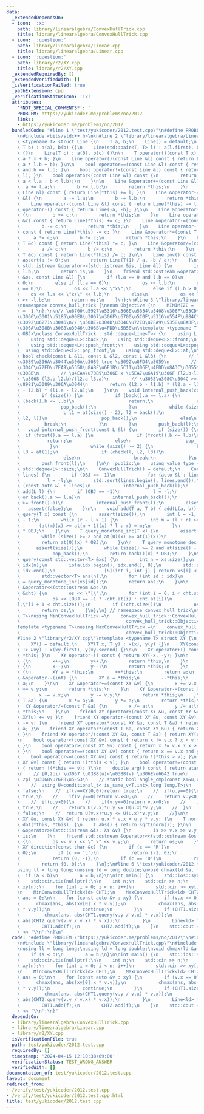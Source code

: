 ```yaml
---
data:
  _extendedDependsOn:
  - icon: ':x:'
    path: library/linearalgebra/ConvexHullTrick.cpp
    title: library/linearalgebra/ConvexHullTrick.cpp
  - icon: ':question:'
    path: library/linearalgebra/Linear.cpp
    title: library/linearalgebra/Linear.cpp
  - icon: ':question:'
    path: library/r2/XY.cpp
    title: library/r2/XY.cpp
  _extendedRequiredBy: []
  _extendedVerifiedWith: []
  _isVerificationFailed: true
  _pathExtension: cpp
  _verificationStatusIcon: ':x:'
  attributes:
    '*NOT_SPECIAL_COMMENTS*': ''
    PROBLEM: https://yukicoder.me/problems/no/2012
    links:
    - https://yukicoder.me/problems/no/2012
  bundledCode: "#line 1 \"test/yukicoder/2012.test.cpp\"\n#define PROBLEM \"https://yukicoder.me/problems/no/2012\"\
    \n#include <bits/stdc++.h>\n\n#line 2 \"library/linearalgebra/Linear.cpp\"\ntemplate\
    \ <typename T> struct Line {\n    T a, b;\n    Line() = default;\n    Line(T a,\
    \ T b) : a(a), b(b) {}\n    Line(std::pair<T, T> l) : a(l.first), b(l.second)\
    \ {}\n    Line(T c) : a(0), b(c) {}\n\n    T operator()(const T x) const { return\
    \ a * x + b; }\n    Line operator()(const Line &l) const { return Line(a * l.a,\
    \ a * l.b + b); }\n\n    bool operator==(const Line &l) const { return a == l.a\
    \ and b == l.b; }\n    bool operator!=(const Line &l) const { return !(*this ==\
    \ l); }\n    bool operator<(const Line &l) const {\n        return (a == l.a ?\
    \ a < l.a : b < l.b);\n    }\n\n    Line &operator+=(const Line &l) {\n      \
    \  a += l.a;\n        b += l.b;\n        return *this;\n    }\n    Line operator+(const\
    \ Line &l) const { return Line(*this) += l; }\n    Line &operator-=(const Line\
    \ &l) {\n        a -= l.a;\n        b -= l.b;\n        return *this;\n    }\n\
    \    Line operator-(const Line &l) const { return Line(*this) -= l; }\n    Line\
    \ operator-() const { return Line(-a, -b); }\n\n    Line &operator+=(const T &c)\
    \ {\n        b += c;\n        return *this;\n    }\n    Line operator+(const T\
    \ &c) const { return Line(*this) += c; }\n    Line &operator-=(const T &c) {\n\
    \        b -= c;\n        return *this;\n    }\n    Line operator-(const T &c)\
    \ const { return Line(*this) -= c; }\n    Line &operator*=(const T &c) {\n   \
    \     a *= c;\n        b *= c;\n        return *this;\n    }\n    Line operator*(const\
    \ T &c) const { return Line(*this) *= c; }\n    Line &operator/=(const T &c) {\n\
    \        a /= c;\n        b /= c;\n        return *this;\n    }\n    Line operator/(const\
    \ T &c) const { return Line(*this) /= c; }\n\n    Line inv() const {\n       \
    \ assert(a != 0);\n        return Line(T(1) / a, -b / a);\n    }\n\n    friend\
    \ std::istream &operator>>(std::istream &is, Line &l) {\n        is >> l.a >>\
    \ l.b;\n        return is;\n    }\n    friend std::ostream &operator<<(std::ostream\
    \ &os, const Line &l) {\n        if (l.a == 0 and l.b == 0)\n            os <<\
    \ 0;\n        else if (l.a == 0)\n            os << l.b;\n        else if (l.b\
    \ == 0)\n            os << l.a << \"x\";\n        else if (l.b > 0)\n        \
    \    os << l.a << \"x+\" << l.b;\n        else\n            os << l.a << \"x-\"\
    \ << -l.b;\n        return os;\n    }\n};\n#line 3 \"library/linearalgebra/ConvexHullTrick.cpp\"\
    \nnamespace convex_hull_trick {\nenum Objective {\n    MINIMIZE = +1,\n    MAXIMIZE\
    \ = -1,\n};\n\n// \u6700\u5927\u5316\u306E\u5834\u5408\u306F\u53CD\u8EE2\u3057\
    \u3066\u3001\u5185\u90E8\u3067\u306F\u6700\u5C0F\u5316\u554F\u984C\u306E\u307F\
    \u3092\u6271\u3046\n// \u50BE\u304D\u304C\u72ED\u7FA9\u5358\u8ABF\u6E1B\u5C11\u306B\
    \u306A\u308B\u3088\u3046\u306B\u4FDD\u5B58\n\ntemplate <typename T, Objective\
    \ OBJ>\nclass ConvexHullTrick : std::deque<Line<T>> {\n    using L = Line<T>;\n\
    \    using std::deque<L>::back;\n    using std::deque<L>::front;\n    using std::deque<L>::push_back;\n\
    \    using std::deque<L>::push_front;\n    using std::deque<L>::pop_back;\n  \
    \  using std::deque<L>::pop_front;\n    using std::deque<L>::at;\n\n    static\
    \ bool check(const L &l1, const L &l2, const L &l3) {\n        // l2 \u304C\u8981\
    \u3089\u306A\u3044\u306A\u3089 true \u3092\u8FD4\u3059\n        // \u50BE\u304D\
    \u304C\u72ED\u7FA9\u5358\u8ABF\u6E1B\u5C11\u306F\u4FDD\u8A3C\u3055\u308C\u3066\
    \u308B\n        // \u4EA4\u70B9\u306E x \u5EA7\u6A19\u306F (l2.b-l1.b)/(l1.a-l2.a)\
    \ \u3068 (l3.b-l2.b)/(l2.a-l3.a)\n        // \u3053\u308C\u304C >= \u3060\u3068\
    \u8981\u3089\u306A\u3044\n        return (l2.b - l1.b) * (l2.a - l3.a) >= (l3.b\
    \ - l2.b) * (l1.a - l2.a);\n    }\n\n    void internal_push_back(const L &l) {\n\
    \        if (size()) {\n            if (back().a == l.a) {\n                if\
    \ (back().b <= l.b)\n                    return;\n                else\n     \
    \               pop_back();\n            }\n            while (size() >= 2) {\n\
    \                L l1 = at(size() - 2), l2 = back();\n                if (check(l1,\
    \ l2, l))\n                    pop_back();\n                else\n           \
    \         break;\n            }\n        }\n        push_back(l);\n    }\n\n \
    \   void internal_push_front(const L &l) {\n        if (size()) {\n          \
    \  if (front().a == l.a) {\n                if (front().b <= l.b)\n          \
    \          return;\n                else\n                    pop_front();\n \
    \           }\n            while (size() >= 2) {\n                L l2 = at(0),\
    \ l3 = at(1);\n                if (check(l, l2, l3))\n                    pop_front();\n\
    \                else\n                    break;\n            }\n        }\n\
    \        push_front(l);\n    }\n\n  public:\n    using value_type = L;\n    using\
    \ std::deque<L>::size;\n\n    ConvexHullTrick() = default;\n    ConvexHullTrick(std::vector<L>\
    \ lines) {\n        if (OBJ == -1)\n            for (auto &l : lines)\n      \
    \          l = -l;\n        std::sort(lines.begin(), lines.end());\n        for\
    \ (const auto &l : lines)\n            internal_push_back(l);\n    }\n\n    void\
    \ add(L l) {\n        if (OBJ == -1)\n            l = -l;\n        if (!size()\
    \ or back().a >= l.a)\n            internal_push_back(l);\n        else if (l.a\
    \ >= front().a)\n            internal_push_front(l);\n        else\n         \
    \   assert(false);\n    }\n\n    void add(T a, T b) { add(L(a, b)); }\n\n    T\
    \ query(T x) const {\n        assert(size());\n        int l = -1, r = size()\
    \ - 1;\n        while (r - l > 1) {\n            int m = (l + r) >> 1;\n     \
    \       (at(m)(x) >= at(m + 1)(x) ? l : r) = m;\n        }\n        return at(r)(x)\
    \ * OBJ;\n    }\n\n    T query_monotone_inc(T x) {\n        assert(size());\n\
    \        while (size() >= 2 and at(0)(x) >= at(1)(x))\n            pop_front();\n\
    \        return at(0)(x) * OBJ;\n    }\n\n    T query_monotone_dec(T x) {\n  \
    \      assert(size());\n        while (size() >= 2 and at(size() - 2)(x) <= back()(x))\n\
    \            pop_back();\n        return back()(x) * OBJ;\n    }\n\n    std::vector<T>\
    \ query(const std::vector<T> &xs) {\n        int n = xs.size();\n        std::vector<int>\
    \ idx(n);\n        iota(idx.begin(), idx.end(), 0);\n        std::sort(idx.begin(),\
    \ idx.end(),\n                  [&](int i, int j) { return xs[i] < xs[j]; });\n\
    \        std::vector<T> ans(n);\n        for (int id : idx)\n            ans[id]\
    \ = query_monotone_inc(xs[id]);\n        return ans;\n    }\n\n    friend std::ostream\
    \ &operator<<(std::ostream &os,\n                                    const ConvexHullTrick\
    \ &cht) {\n        os << \"[\";\n        for (int i = 0; i < cht.size(); i++)\n\
    \            os << (OBJ == -1 ? -cht.at(i) : cht.at(i))\n               << \"\
    ],\"[i + 1 < cht.size()];\n        if (!cht.size())\n            os << \"]\";\n\
    \        return os;\n    }\n};\n} // namespace convex_hull_trick\ntemplate <typename\
    \ T>\nusing MinConvexHullTrick =\n    convex_hull_trick::ConvexHullTrick<T,\n\
    \                                       convex_hull_trick::Objective::MINIMIZE>;\n\
    template <typename T>\nusing MaxConvexHullTrick =\n    convex_hull_trick::ConvexHullTrick<T,\n\
    \                                       convex_hull_trick::Objective::MAXIMIZE>;\n\
    #line 2 \"library/r2/XY.cpp\"\ntemplate <typename T> struct XY {\n    T x, y;\n\
    \    XY() = default;\n    XY(T x, T y) : x(x), y(y) {}\n    XY(const std::pair<T,\
    \ T> &xy) : x(xy.first), y(xy.second) {}\n\n    XY operator+() const { return\
    \ *this; }\n    XY operator-() const { return XY(-x, -y); }\n\n    XY &operator++()\
    \ {\n        x++;\n        y++;\n        return *this;\n    }\n    XY &operator--()\
    \ {\n        x--;\n        y--;\n        return *this;\n    }\n    XY &operator++(int)\
    \ {\n        XY a = *this;\n        ++*this;\n        return a;\n    }\n    XY\
    \ &operator--(int) {\n        XY a = *this;\n        --*this;\n        return\
    \ a;\n    }\n\n    XY &operator+=(const XY &v) {\n        x += v.x;\n        y\
    \ += v.y;\n        return *this;\n    }\n    XY &operator-=(const XY &v) {\n \
    \       x -= v.x;\n        y -= v.y;\n        return *this;\n    }\n    XY &operator*=(const\
    \ T &a) {\n        x *= a;\n        y *= a;\n        return *this;\n    }\n  \
    \  XY &operator/=(const T &a) {\n        x /= a;\n        y /= a;\n        return\
    \ *this;\n    }\n\n    friend XY operator+(const XY &u, const XY &v) { return\
    \ XY(u) += v; }\n    friend XY operator-(const XY &u, const XY &v) { return XY(u)\
    \ -= v; }\n    friend XY operator*(const XY &u, const T &a) { return XY(u) *=\
    \ a; }\n    friend XY operator*(const T &a, const XY &u) { return XY(u) *= a;\
    \ }\n    friend XY operator/(const XY &u, const T &a) { return XY(u) /= a; }\n\
    \n    bool operator<(const XY &v) const { return x != v.x ? x < v.x : y < v.y;\
    \ }\n    bool operator>(const XY &v) const { return x != v.x ? x > v.x : y > v.y;\
    \ }\n    bool operator==(const XY &v) const { return x == v.x and y == v.y; }\n\
    \    bool operator<=(const XY &v) const { return !(*this > v); }\n    bool operator>=(const\
    \ XY &v) const { return !(*this < v); }\n    bool operator!=(const XY &v) const\
    \ { return !(*this == v); }\n\n    double arg() const { return atan2(y, x); }\n\
    \n    // [0,2pi) \u3067 \u03B8(u)<\u03B8(v) \u306E\u6642 true\n    // (0,0) \u306F\
    \ 2pi \u306B\u76F8\u5F53\n    // static bool angle_cmp(const XY&u,const XY&v){\n\
    \    //  using U=conditional_t< is_same_v<T,int>,long long,T>;\n    //  if(u==XY(0,0))return\
    \ false;\n    //  if(v==XY(0,0))return true;\n    //  if(u.y==0){\n    //    if(u.x>0)return\
    \ true;\n    //    if(v.y==0)return v.x<0;\n    //    return v.y<0;\n    //  }\n\
    \    //  if(u.y>0){\n    //    if(v.y==0)return v.x<0;\n    //    if(v.y<0)return\
    \ true;\n    //    return U(v.x)*u.y <= U(u.x)*v.y;\n    //  }\n    //  if(v.y>=0)return\
    \ false;\n    //  return U(v.x)*u.y <= U(u.x)*v.y;\n    //}\n\n    friend T dot(const\
    \ XY &u, const XY &v) { return u.x * v.x + u.y * v.y; }\n    T norm() { return\
    \ dot(*this, *this); }\n    T abs() { return sqrt(norm()); }\n\n    friend std::istream\
    \ &operator>>(std::istream &is, XY &v) {\n        is >> v.x >> v.y;\n        return\
    \ is;\n    }\n    friend std::ostream &operator<<(std::ostream &os, const XY &v)\
    \ {\n        os << v.x << \" \" << v.y;\n        return os;\n    }\n\n    static\
    \ XY direction(const char &c) {\n        if (c == 'R')\n            return {1,\
    \ 0};\n        if (c == 'L')\n            return {-1, 0};\n        if (c == 'U')\n\
    \            return {0, -1};\n        if (c == 'D')\n            return {0, 1};\n\
    \        return {0, 0};\n    }\n};\n#line 6 \"test/yukicoder/2012.test.cpp\"\n\
    using ll = long long;\nusing ld = long double;\nvoid chmax(ld &a, ld b) {\n  \
    \  if (a < b)\n        a = b;\n}\n\nint main() {\n    std::ios::sync_with_stdio(false);\n\
    \    std::cin.tie(nullptr);\n\n    int n;\n    std::cin >> n;\n    std::vector<XY<ld>>\
    \ xy(n);\n    for (int i = 0; i < n; i++)\n        std::cin >> xy[i];\n    std::ranges::sort(xy);\n\
    \n    MinConvexHullTrick<ld> CHT1;\n    MaxConvexHullTrick<ld> CHT2;\n\n    ld\
    \ ans = 0;\n\n    for (const auto &v : xy) {\n        if (v.x == 0) {\n      \
    \      chmax(ans, abs(xy[0].x * v.y));\n            chmax(ans, abs(xy.back().x\
    \ * v.y));\n            continue;\n        }\n        if (CHT1.size()) {\n   \
    \         chmax(ans, abs(CHT1.query(v.y / v.x) * v.x));\n            chmax(ans,\
    \ abs(CHT2.query(v.y / v.x) * v.x));\n        }\n        Line<ld> f(v.x, -v.y);\n\
    \        CHT1.add(f);\n        CHT2.add(f);\n    }\n    std::cout << ll(round(ans))\
    \ << '\\n';\n}\n"
  code: "#define PROBLEM \"https://yukicoder.me/problems/no/2012\"\n#include <bits/stdc++.h>\n\
    \n#include \"library/linearalgebra/ConvexHullTrick.cpp\"\n#include \"library/r2/XY.cpp\"\
    \nusing ll = long long;\nusing ld = long double;\nvoid chmax(ld &a, ld b) {\n\
    \    if (a < b)\n        a = b;\n}\n\nint main() {\n    std::ios::sync_with_stdio(false);\n\
    \    std::cin.tie(nullptr);\n\n    int n;\n    std::cin >> n;\n    std::vector<XY<ld>>\
    \ xy(n);\n    for (int i = 0; i < n; i++)\n        std::cin >> xy[i];\n    std::ranges::sort(xy);\n\
    \n    MinConvexHullTrick<ld> CHT1;\n    MaxConvexHullTrick<ld> CHT2;\n\n    ld\
    \ ans = 0;\n\n    for (const auto &v : xy) {\n        if (v.x == 0) {\n      \
    \      chmax(ans, abs(xy[0].x * v.y));\n            chmax(ans, abs(xy.back().x\
    \ * v.y));\n            continue;\n        }\n        if (CHT1.size()) {\n   \
    \         chmax(ans, abs(CHT1.query(v.y / v.x) * v.x));\n            chmax(ans,\
    \ abs(CHT2.query(v.y / v.x) * v.x));\n        }\n        Line<ld> f(v.x, -v.y);\n\
    \        CHT1.add(f);\n        CHT2.add(f);\n    }\n    std::cout << ll(round(ans))\
    \ << '\\n';\n}"
  dependsOn:
  - library/linearalgebra/ConvexHullTrick.cpp
  - library/linearalgebra/Linear.cpp
  - library/r2/XY.cpp
  isVerificationFile: true
  path: test/yukicoder/2012.test.cpp
  requiredBy: []
  timestamp: '2024-04-15 12:10:38+09:00'
  verificationStatus: TEST_WRONG_ANSWER
  verifiedWith: []
documentation_of: test/yukicoder/2012.test.cpp
layout: document
redirect_from:
- /verify/test/yukicoder/2012.test.cpp
- /verify/test/yukicoder/2012.test.cpp.html
title: test/yukicoder/2012.test.cpp
---
```

